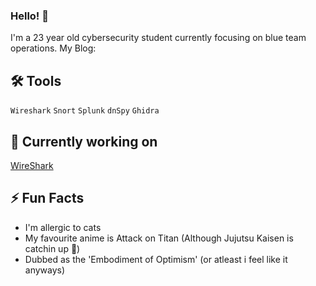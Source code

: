 ### Hello! 👋
I'm a 23 year old cybersecurity student currently focusing on blue team operations.
My Blog: 

## 🛠️ Tools
`Wireshark` `Snort` `Splunk` `dnSpy` `Ghidra`

## 🧱 Currently working on
[WireShark]()

## ⚡ Fun Facts
* I'm allergic to cats
* My favourite anime is Attack on Titan (Although Jujutsu Kaisen is catchin up 👀)
* Dubbed as the 'Embodiment of Optimism' (or atleast i feel like it anyways)

<!--
**moromerx/moromerx** is a ✨ _special_ ✨ repository because its `README.md` (this file) appears on your GitHub profile.

Here are some ideas to get you started:

- 🔭 I’m currently working on ...
- 🌱 I’m currently learning ...
- 👯 I’m looking to collaborate on ...
- 🤔 I’m looking for help with ...
- 💬 Ask me about ...
- 📫 How to reach me: ...
- 😄 Pronouns: ...
- ⚡ Fun fact: ...
-->
